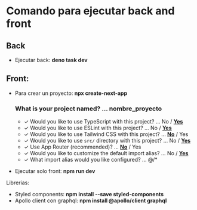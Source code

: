 # Comando para ejecutar back and front

## Back
- Ejecutar back: **deno task dev**

## Front:
- Para crear un proyecto: **npx create-next-app**

  ### What is your project named? … nombre_proyecto
  - ✓ Would you like to use TypeScript with this project? … No / <u>**Yes**</u>
  - ✓ Would you like to use ESLint with this project? … No / <u>**Yes**</u>
  - ✓ Would you like to use Tailwind CSS with this project? … <u>**No**</u> / Yes
  - ✓ Would you like to use `src/` directory with this project? … No / <u>**Yes**</u>
  - ✓ Use App Router (recommended)? … <u>**No**</u> / Yes
  - ✓ Would you like to customize the default import alias? … No / <u>**Yes**</u>
  - ✓ What import alias would you like configured? … @/\*

- Ejecutar solo front: **npm run dev**

Librerias:
- Styled components: **npm install --save styled-components**
- Apollo client con graphql: **npm install @apollo/client graphql**

